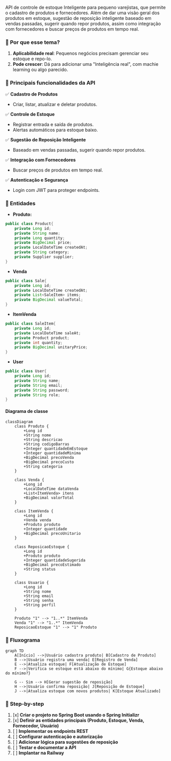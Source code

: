 API de controle de estoque Inteligente para pequeno varejistas, que permite o cadastro de produtos e fornecedores. Além de dar uma visão geral dos produtos em estoque,  sugestão de reposição inteligente baseado em vendas passadas, sugerir quando repor produtos, assim como integração com fornecedores e buscar preços de produtos em tempo real. 

### 🔹 **Por que esse tema?**
1. **Aplicabilidade real**: Pequenos negócios precisam gerenciar seu estoque e repo-lo.
2. **Pode crescer**: Dá para adicionar uma "Inteligência real", com machie learning ou algo parecido.

### 🔹 **Principais funcionalidades da API**

✅ **Cadastro de Produtos**
- Criar, listar, atualizar e deletar produtos.

✅ **Controle de Estoque**
- Registrar entrada e saída de produtos.
- Alertas automáticos para estoque baixo.

✅ **Sugestão de Reposição Inteligente**
- Baseado em vendas passadas, sugerir quando repor produtos.

✅ **Integração com Fornecedores**
- Buscar preços de produtos em tempo real.

✅ **Autenticação e Segurança**
- Login com JWT para proteger endpoints.

### 🔹 Entidades
- **Produto:** 
```java
public class Product{
	private Long id;
	private String name;
	private Long quantity;
	private BigDecimal price;
	private LocalDateTime createdAt;
	private String category;
	private Supplier supplier;
}
```
- **Venda**
```java
public class Sale{
	private Long id;
	private LocalDateTime createdAt;
	private List<SaleItem> items;
	private BigDecimal valueTotal;
}
```
- **ItemVenda**
```java
public class SaleItem{
	private Long id;
	private LocalDateTime saleAt;
	private Product product;
	private int quantity;
	private BigDecimal unitaryPrice;
}
```
- **User**
```java
public class User{
	private Long id;
	private String name;
	private String email;
	private String password;
	private String role;
}
```

#### Diagrama de classe
```mermaid
classDiagram
    class Produto {
        +Long id
        +String nome
        +String descricao
        +String codigoBarras
        +Integer quantidadeEmEstoque
        +Integer quantidadeMinima
        +BigDecimal precoVenda
        +BigDecimal precoCusto
        +String categoria
    }

    class Venda {
        +Long id
        +LocalDateTime dataVenda
        +List<ItemVenda> itens
        +BigDecimal valorTotal
    }

    class ItemVenda {
        +Long id
        +Venda venda
        +Produto produto
        +Integer quantidade
        +BigDecimal precoUnitario
    }

    class ReposicaoEstoque {
        +Long id
        +Produto produto
        +Integer quantidadeSugerida
        +BigDecimal precoEstimado
        +String status
    }

    class Usuario {
        +Long id
        +String nome
        +String email
        +String senha
        +String perfil
    }

    Produto "1" --> "1..*" ItemVenda
    Venda "1" --> "1..*" ItemVenda
    ReposicaoEstoque "1" --> "1" Produto

```

### 🔹 Fluxograma
```mermaid
graph TD
    A[Início] -->|Usuário cadastra produto| B[Cadastro de Produto]
    B -->|Usuário registra uma venda| E[Registro de Venda]
    E -->|Atualiza estoque| F[Atualização de Estoque]
    F -->|Verifica se estoque está abaixo do mínimo| G{Estoque abaixo do mínimo?}
    
    G -- Sim --> H[Gerar sugestão de reposição]
    H -->|Usuário confirma reposição| J[Reposição de Estoque]
    J -->|Atualiza estoque com novos produtos| K[Estoque Atualizado]
```
### 🔹 Step-by-step

1. [x] **Criar o projeto no Spring Boot usando o Spring Initializr**
2. [x] **Definir as entidades principais (Produto, Estoque, Venda, Fornecedor, Usuário)**
3. [ ] **Implementar os endpoints REST**
4. [ ] **Configurar autenticação e autorização**
5. [ ] **Adicionar lógica para sugestões de reposição**
6. [ ] **Testar e documentar a API**
7. [ ] **Implantar na Railway**
